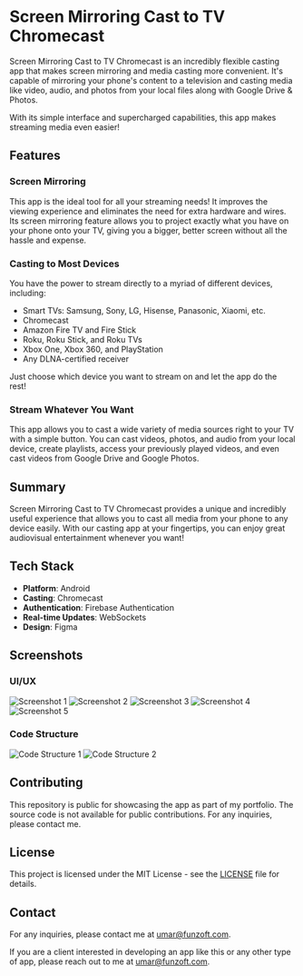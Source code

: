 # Screen Mirroring Cast to TV Chromecast

Screen Mirroring Cast to TV Chromecast is an incredibly flexible casting app that makes screen mirroring and media casting more convenient. It's capable of mirroring your phone's content to a television and casting media like video, audio, and photos from your local files along with Google Drive & Photos.

With its simple interface and supercharged capabilities, this app makes streaming media even easier!

## Features

### Screen Mirroring

This app is the ideal tool for all your streaming needs! It improves the viewing experience and eliminates the need for extra hardware and wires. Its screen mirroring feature allows you to project exactly what you have on your phone onto your TV, giving you a bigger, better screen without all the hassle and expense.

### Casting to Most Devices

You have the power to stream directly to a myriad of different devices, including:

- Smart TVs: Samsung, Sony, LG, Hisense, Panasonic, Xiaomi, etc.
- Chromecast
- Amazon Fire TV and Fire Stick
- Roku, Roku Stick, and Roku TVs
- Xbox One, Xbox 360, and PlayStation
- Any DLNA-certified receiver

Just choose which device you want to stream on and let the app do the rest!

### Stream Whatever You Want

This app allows you to cast a wide variety of media sources right to your TV with a simple button. You can cast videos, photos, and audio from your local device, create playlists, access your previously played videos, and even cast videos from Google Drive and Google Photos.

## Summary

Screen Mirroring Cast to TV Chromecast provides a unique and incredibly useful experience that allows you to cast all media from your phone to any device easily. With our casting app at your fingertips, you can enjoy great audiovisual entertainment whenever you want!

## Tech Stack

- **Platform**: Android
- **Casting**: Chromecast 
- **Authentication**: Firebase Authentication
- **Real-time Updates**: WebSockets
- **Design**: Figma

## Screenshots

### UI/UX

![Screenshot 1](https://dummyimage.com/600x400/000/fff&text=UI+Screenshot+1)
![Screenshot 2](https://dummyimage.com/600x400/000/fff&text=UI+Screenshot+2)
![Screenshot 3](https://dummyimage.com/600x400/000/fff&text=UI+Screenshot+3)
![Screenshot 4](https://dummyimage.com/600x400/000/fff&text=UI+Screenshot+4)
![Screenshot 5](https://dummyimage.com/600x400/000/fff&text=UI+Screenshot+5)

### Code Structure

![Code Structure 1](path/to/your/image6.png)
![Code Structure 2](path/to/your/image7.png)

## Contributing

This repository is public for showcasing the app as part of my portfolio. The source code is not available for public contributions. For any inquiries, please contact me.

## License

This project is licensed under the MIT License - see the [LICENSE](LICENSE) file for details.

## Contact

For any inquiries, please contact me at umar@funzoft.com.

If you are a client interested in developing an app like this or any other type of app, please reach out to me at umar@funzoft.com.
